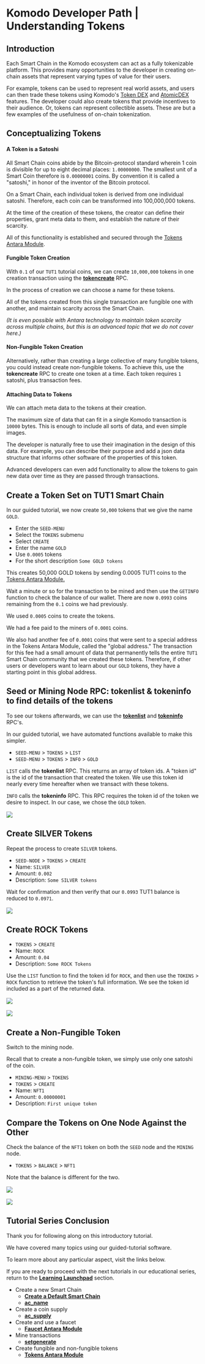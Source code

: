 # Komodo Developer Path | Understanding Tokens

## Introduction

Each Smart Chain in the Komodo ecosystem can act as a fully tokenizable platform. This provides many opportunities to the developer in creating on-chain assets that represent varying types of value for their users.

For example, tokens can be used to represent real world assets, and users can then trade these tokens using Komodo's [Token DEX]() and [AtomicDEX]() features. The developer could also create tokens that provide incentives to their audience. Or, tokens can represent collectible assets. These are but a few examples of the usefulness of on-chain tokenization. 

## Conceptualizing Tokens

#### A Token is a Satoshi

All Smart Chain coins abide by the Bitcoin-protocol standard wherein 1 coin is divisible for up to eight decimal places: `1.00000000`. The smallest unit of a Smart Coin therefore is `0.00000001` coins. By convention it is called a "satoshi," in honor of the inventor of the Bitcoin protocol.

On a Smart Chain, each individual token is derived from one individual satoshi. Therefore, each coin can be transformed into 100,000,000 tokens. 

At the time of the creation of these tokens, the creator can define their properties, grant meta data to them, and establish the nature of their scarcity. 

All of this functionality is established and secured through the [Tokens Antara Module]().

#### Fungible Token Creation

With `0.1` of our `TUT1` tutorial coins, we can create `10,000,000` tokens in one creation transaction using the [<b>tokencreate</b>](../../../basic-docs/antara/antara-api/tokens.html#tokencreate) RPC.

In the process of creation we can choose a name for these tokens.

All of the tokens created from this single transaction are fungible one with another, and maintain scarcity across the Smart Chain.

*(It is even possible with Antara technology to maintain token scarcity across multiple chains, but this is an advanced topic that we do not cover here.)*

#### Non-Fungible Token Creation

Alternatively, rather than creating a large collective of many fungible tokens, you could instead create non-fungible tokens. To achieve this, use the <b>tokencreate</b> RPC to create one token at a time. Each token requires `1` satoshi, plus transaction fees.

#### Attaching Data to Tokens

We can attach meta data to the tokens at their creation. 

The maximum size of data that can fit in a single Komodo transaction is `10000` bytes. This is enough to include all sorts of data, and even simple images.

The developer is naturally free to use their imagination in the design of this data. For example, you can describe their purpose and add a json data structure that informs other software of the properties of this token.

Advanced developers can even add functionality to allow the tokens to gain new data over time as they are passed through transactions.

## Create a Token Set on TUT1 Smart Chain

In our guided tutorial, we now create `50,000` tokens that we give the name `GOLD`.

- Enter the `SEED-MENU`
- Select the `TOKENS` submenu
- Select `CREATE`
- Enter the name `GOLD`
- Use `0.0005` tokens
- For the short description `Some GOLD tokens`

This creates 50,000 GOLD tokens by sending 0.0005 TUT1 coins to the [Tokens Antara Module.]()

Wait a minute or so for the transaction to be mined and then use the `GETINFO` function to check the balance of our wallet. There are now `0.0993` coins remaining from the `0.1` coins we had previously.

We used `0.0005` coins to create the tokens. 

We had a fee paid to the miners of `0.0001` coins. 

We also had another fee of `0.0001` coins that were sent to a special address in the Tokens Antara Module, called the "global address." The transaction for this fee had a small amount of data that permanently tells the entire `TUT1` Smart Chain community that we created these tokens. Therefore, if other users or developers want to learn about our `GOLD` tokens, they have a starting point in this global address.

## Seed or Mining Node RPC: tokenlist & tokeninfo to find details of the tokens

To see our tokens afterwards, we can use the [<b>tokenlist</b>]() and [<b>tokeninfo</b>]() RPC's.

In our guided tutorial, we have automated functions available to make this simpler.

- `SEED-MENU` > `TOKENS` > `LIST`
- `SEED-MENU` > `TOKENS` > `INFO` > `GOLD`

`LIST` calls the <b>tokenlist</b> RPC. This returns an array of token ids. A "token id" is the id of the transaction that created the token. We use this token id nearly every time hereafter when we transact with these tokens.

`INFO` calls the <b>tokeninfo</b> RPC. This RPC requires the token id of the token we desire to inspect. In our case, we chose the `GOLD` token.

<div style="clear: both; margin-top: 1rem; margin-bottom: 1rem; display: block;">

<img src="/2019-06-24-tutorial-4-img-1.png">

</div>

## Create SILVER Tokens

Repeat the process to create `SILVER` tokens.

- `SEED-NODE` > `TOKENS` > `CREATE`
- Name: `SILVER`
- Amount: `0.002`
- Description: `Some SILVER tokens`

Wait for confirmation and then verify that our `0.0993` TUT1 balance is reduced to `0.0971`.

<div style="clear: both; margin-top: 1rem; margin-bottom: 1rem; display: block;">

<img src="/2019-06-24-tutorial-4-img-2.png">

</div>

## Create ROCK Tokens

- `TOKENS` > `CREATE`
- Name: `ROCK`
- Amount: `0.04`
- Description: `Some ROCK Tokens`

Use the `LIST` function to find the token id for `ROCK`, and then use the `TOKENS` > `ROCK` function to retrieve the token's full information. We see the token id included as a part of the returned data.

<div style="clear: both; margin-top: 1rem; margin-bottom: 1rem; display: block;">

<img src="/2019-06-24-tutorial-4-img-3.png">

</div>

<div style="clear: both; margin-top: 1rem; margin-bottom: 1rem; display: block;">

<img src="/2019-06-24-tutorial-4-img-4.png">

</div>

## Create a Non-Fungible Token

Switch to the mining node.

Recall that to create a non-fungible token, we simply use only one satoshi of the coin.

- `MINING-MENU` > `TOKENS`
- `TOKENS` > `CREATE`
- Name: `NFT1`
- Amount: `0.00000001`
- Description: `First unique token`

## Compare the Tokens on One Node Against the Other

Check the balance of the `NFT1` token on both the `SEED` node and the `MINING` node.

- `TOKENS` > `BALANCE` > `NFT1`

Note that the balance is different for the two.

<div style="clear: both; margin-top: 1rem; margin-bottom: 1rem; display: block;">

<img src="/2019-06-24-tutorial-4-img-6.png">

</div>

<div style="clear: both; margin-top: 1rem; margin-bottom: 1rem; display: block;">

<img src="/2019-06-24-tutorial-4-img-7.png">

</div>

## Tutorial Series Conclusion

Thank you for following along on this introductory tutorial.

We have covered many topics using our guided-tutorial software.

To learn more about any particular aspect, visit the links below.

If you are ready to proceed with the next tutorials in our educational series, return to the [<b>Learning Launchpad</b>]() section.

- Create a new Smart Chain
  - [<b>Create a Default Smart Chain</b>](../../../basic-docs/smart-chains/smart-chain-tutorials/create-a-default-smart-chain.html#creating-a-new-smart-chain)
  - [<b>ac_name</b>]()
- Create a coin supply
  - [<b>ac_supply</b>]()
- Create and use a faucet
  - [<b>Faucet Antara Module</b>]()
- Mine transactions
  - [<b>setgenerate</b>]()
- Create fungible and non-fungible tokens
  - [<b>Tokens Antara Module </b>]()
